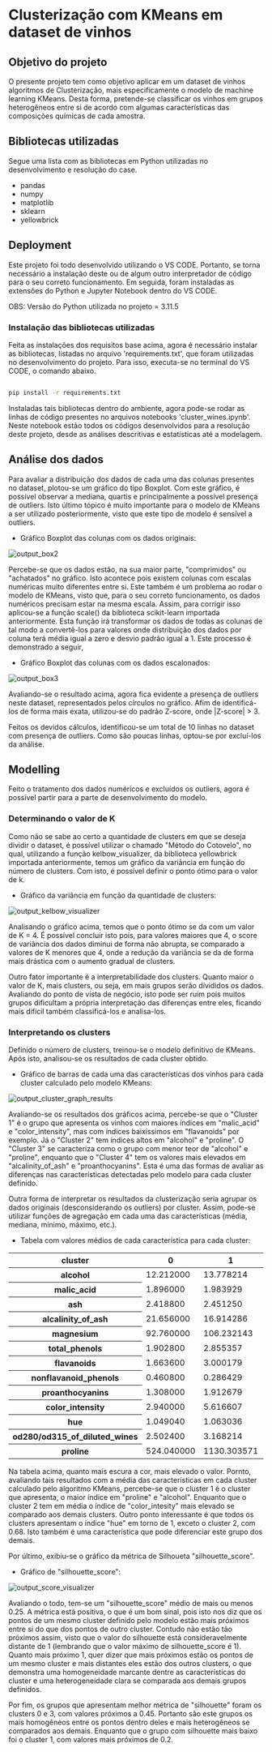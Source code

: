 # Clusterização com KMeans em dataset de vinhos

## Objetivo do projeto

O presente projeto tem como objetivo aplicar em um dataset de vinhos algoritmos de Clusterização, mais especificamente o modelo de machine learning KMeans. Desta forma, pretende-se classificar os vinhos em grupos heterogêneos entre si de acordo com algumas características das composições químicas de cada amostra.

## Bibliotecas utilizadas

Segue uma lista com as bibliotecas em Python utilizadas no desenvolvimento e resolução do case.

- pandas
- numpy
- matplotlib
- sklearn
- yellowbrick
  
## Deployment

Este projeto foi todo desenvolvido utilizando o VS CODE. Portanto, se torna necessário a instalação deste ou de algum outro interpretador de código para o seu correto funcionamento. Em seguida, foram instaladas as extensões do Python e Jupyter Notebook dentro do VS CODE.

OBS: Versão do Python utilizada no projeto = 3.11.5

### Instalação das bibliotecas utilizadas

Feita as instalações dos requisitos base acima, agora é necessário instalar as bibliotecas, listadas no arquivo 'requirements.txt', que foram utilizadas no desenvolvimento do projeto. Para isso, executa-se no terminal do VS CODE, o comando abaixo.

```bash

pip install -r requirements.txt

```
Instaladas tais bibliotecas dentro do ambiente, agora pode-se rodar as linhas de código presentes no arquivos notebooks 'cluster_wines.ipynb'. Neste notebook estão todos os códigos desenvolvidos para a resolução deste projeto, desde as análises descritivas e estatísticas até a modelagem.

## Análise dos dados

Para avaliar a distribuição dos dados de cada uma das colunas presentes no dataset, plotou-se um gráfico do tipo Boxplot. Com este gráfico, é possível observar a mediana, quartis e principalmente a possível presença de outliers. Isto último tópico é muito importante para o modelo de KMeans a ser utilizado posteriormente, visto que este tipo de modelo é sensível a outliers.

- Gráfico Boxplot das colunas com os dados originais:

![output_box2](graph_results/output_box2.png)

Percebe-se que os dados estão, na sua maior parte, "comprimidos" ou "achatados" no gráfico. Isto acontece pois existem colunas com escalas numéricas muito diferentes entre si. Este também é um problema ao rodar o modelo de KMeans, visto que, para o seu correto funcionamento, os dados numéricos precisam estar na mesma escala. Assim, para corrigir isso aplicou-se a função scale() da biblioteca scikit-learn importada anteriormente. Esta função irá transformar os dados de todas as colunas de tal modo a convertê-los para valores onde distribuição dos dados por coluna terá média igual a zero e desvio padrão igual a 1. Este processo é demonstrado a seguir,

- Gráfico Boxplot das colunas com os dados escalonados:

![output_box3](graph_results/output_box3.png)

Avaliando-se o resultado acima, agora fica evidente a presença de outliers neste dataset, representados pelos círculos no gráfico. Afim de identificá-los de forma mais exata, utilizou-se do padrão Z-score, onde |Z-score| > 3.

Feitos os devidos cálculos, identificou-se um total de 10 linhas no dataset com presença de outliers. Como são poucas linhas, optou-se por excluí-los da análise.

## Modelling

Feito o tratamento dos dados numéricos e excluídos os outliers, agora é possível partir para a parte de desenvolvimento do modelo.

### Determinando o valor de K

Como não se sabe ao certo a quantidade de clusters em que se deseja dividir o dataset, é possível utilizar o chamado "Método do Cotovelo", no qual, utilizando a função kelbow_visualizer, da biblioteca yellowbrick importada anteriormente, temos um gráfico da variância em função do número de clusters. Com isto, é possível definir o ponto ótimo para o valor de k.

- Gráfico da variância em função da quantidade de clusters:

![output_kelbow_visualizer](graph_results/output_kelbow_visualizer.png)

Analisando o gráfico acima, temos que o ponto ótimo se da com um valor de K = 4. É possível concluir isto pois, para valores maiores que 4, o score de variância dos dados diminui de forma não abrupta, se comparado a valores de K menores que 4, onde a redução da variância se da de forma mais drástica com o aumento gradual de clusters.

Outro fator importante é a interpretabilidade dos clusters. Quanto maior o valor de K, mais clusters, ou seja, em mais grupos serão divididos os dados. Avaliando do ponto de vista de negócio, isto pode ser ruim pois muitos grupos dificultam a própria interpretação das diferenças entre eles, ficando mais difícil também classificá-los e analisa-los.

### Interpretando os clusters

Definido o número de clusters, treinou-se o modelo definitivo de KMeans. Após isto, analisou-se os resultados de cada cluster obtido.

- Gráfico de barras de cada uma das características dos vinhos para cada cluster calculado pelo modelo KMeans:

![output_cluster_graph_results](graph_results/output_cluster_graph_results.png)

Avaliando-se os resultados dos gráficos acima, percebe-se que o "Cluster 1" é o grupo que apresenta os vinhos com maiores índices em "malic_acid" e "color_intensity", mas com índices baixíssimos em "flavanoids" por exemplo. Já o "Cluster 2" tem índices altos em "alcohol" e "proline". O "Cluster 3" se caracteriza como o grupo com menor teor de "alcohol" e "proline", enquanto que o "Cluster 4" tem os valores mais elevados em "alcalinity_of_ash" e "proanthocyanins". Esta é uma das formas de avaliar as diferenças nas características detectadas pelo modelo para cada cluster definido.

Outra forma de interpretar os resultados da clusterização seria agrupar os dados originais (desconsiderando os outliers) por cluster. Assim, pode-se utilizar funções de agregação em cada uma das características (média, mediana, mínimo, máximo, etc.).

- Tabela com valores médios de cada característica para cada cluster:

<table id="T_f4ff1">
  <thead>
    <tr>
      <th class="index_name level0" >cluster</th>
      <th id="T_f4ff1_level0_col0" class="col_heading level0 col0" >0</th>
      <th id="T_f4ff1_level0_col1" class="col_heading level0 col1" >1</th>
      <th id="T_f4ff1_level0_col2" class="col_heading level0 col2" >2</th>
      <th id="T_f4ff1_level0_col3" class="col_heading level0 col3" >3</th>
    </tr>
  </thead>
  <tbody>
    <tr>
      <th id="T_f4ff1_level0_row0" class="row_heading level0 row0" >alcohol</th>
      <td id="T_f4ff1_row0_col0" class="data row0 col0" >12.212000</td>
      <td id="T_f4ff1_row0_col1" class="data row0 col1" >13.778214</td>
      <td id="T_f4ff1_row0_col2" class="data row0 col2" >13.119592</td>
      <td id="T_f4ff1_row0_col3" class="data row0 col3" >12.364211</td>
    </tr>
    <tr>
      <th id="T_f4ff1_level0_row1" class="row_heading level0 row1" >malic_acid</th>
      <td id="T_f4ff1_row1_col0" class="data row1 col0" >1.896000</td>
      <td id="T_f4ff1_row1_col1" class="data row1 col1" >1.983929</td>
      <td id="T_f4ff1_row1_col2" class="data row1 col2" >3.380204</td>
      <td id="T_f4ff1_row1_col3" class="data row1 col3" >1.831316</td>
    </tr>
    <tr>
      <th id="T_f4ff1_level0_row2" class="row_heading level0 row2" >ash</th>
      <td id="T_f4ff1_row2_col0" class="data row2 col0" >2.418800</td>
      <td id="T_f4ff1_row2_col1" class="data row2 col1" >2.451250</td>
      <td id="T_f4ff1_row2_col2" class="data row2 col2" >2.420000</td>
      <td id="T_f4ff1_row2_col3" class="data row2 col3" >2.150263</td>
    </tr>
    <tr>
      <th id="T_f4ff1_level0_row3" class="row_heading level0 row3" >alcalinity_of_ash</th>
      <td id="T_f4ff1_row3_col0" class="data row3 col0" >21.656000</td>
      <td id="T_f4ff1_row3_col1" class="data row3 col1" >16.914286</td>
      <td id="T_f4ff1_row3_col2" class="data row3 col2" >21.255102</td>
      <td id="T_f4ff1_row3_col3" class="data row3 col3" >19.015789</td>
    </tr>
    <tr>
      <th id="T_f4ff1_level0_row4" class="row_heading level0 row4" >magnesium</th>
      <td id="T_f4ff1_row4_col0" class="data row4 col0" >92.760000</td>
      <td id="T_f4ff1_row4_col1" class="data row4 col1" >106.232143</td>
      <td id="T_f4ff1_row4_col2" class="data row4 col2" >98.653061</td>
      <td id="T_f4ff1_row4_col3" class="data row4 col3" >91.921053</td>
    </tr>
    <tr>
      <th id="T_f4ff1_level0_row5" class="row_heading level0 row5" >total_phenols</th>
      <td id="T_f4ff1_row5_col0" class="data row5 col0" >1.902800</td>
      <td id="T_f4ff1_row5_col1" class="data row5 col1" >2.855357</td>
      <td id="T_f4ff1_row5_col2" class="data row5 col2" >1.654286</td>
      <td id="T_f4ff1_row5_col3" class="data row5 col3" >2.460526</td>
    </tr>
    <tr>
      <th id="T_f4ff1_level0_row6" class="row_heading level0 row6" >flavanoids</th>
      <td id="T_f4ff1_row6_col0" class="data row6 col0" >1.663600</td>
      <td id="T_f4ff1_row6_col1" class="data row6 col1" >3.000179</td>
      <td id="T_f4ff1_row6_col2" class="data row6 col2" >0.796735</td>
      <td id="T_f4ff1_row6_col3" class="data row6 col3" >2.344474</td>
    </tr>
    <tr>
      <th id="T_f4ff1_level0_row7" class="row_heading level0 row7" >nonflavanoid_phenols</th>
      <td id="T_f4ff1_row7_col0" class="data row7 col0" >0.460800</td>
      <td id="T_f4ff1_row7_col1" class="data row7 col1" >0.286429</td>
      <td id="T_f4ff1_row7_col2" class="data row7 col2" >0.448776</td>
      <td id="T_f4ff1_row7_col3" class="data row7 col3" >0.299474</td>
    </tr>
    <tr>
      <th id="T_f4ff1_level0_row8" class="row_heading level0 row8" >proanthocyanins</th>
      <td id="T_f4ff1_row8_col0" class="data row8 col0" >1.308000</td>
      <td id="T_f4ff1_row8_col1" class="data row8 col1" >1.912679</td>
      <td id="T_f4ff1_row8_col2" class="data row8 col2" >1.124898</td>
      <td id="T_f4ff1_row8_col3" class="data row8 col3" >1.736842</td>
    </tr>
    <tr>
      <th id="T_f4ff1_level0_row9" class="row_heading level0 row9" >color_intensity</th>
      <td id="T_f4ff1_row9_col0" class="data row9 col0" >2.940000</td>
      <td id="T_f4ff1_row9_col1" class="data row9 col1" >5.616607</td>
      <td id="T_f4ff1_row9_col2" class="data row9 col2" >7.147347</td>
      <td id="T_f4ff1_row9_col3" class="data row9 col3" >3.193684</td>
    </tr>
    <tr>
      <th id="T_f4ff1_level0_row10" class="row_heading level0 row10" >hue</th>
      <td id="T_f4ff1_row10_col0" class="data row10 col0" >1.049040</td>
      <td id="T_f4ff1_row10_col1" class="data row10 col1" >1.063036</td>
      <td id="T_f4ff1_row10_col2" class="data row10 col2" >0.688571</td>
      <td id="T_f4ff1_row10_col3" class="data row10 col3" >1.060789</td>
    </tr>
    <tr>
      <th id="T_f4ff1_level0_row11" class="row_heading level0 row11" >od280/od315_of_diluted_wines</th>
      <td id="T_f4ff1_row11_col0" class="data row11 col0" >2.502400</td>
      <td id="T_f4ff1_row11_col1" class="data row11 col1" >3.168214</td>
      <td id="T_f4ff1_row11_col2" class="data row11 col2" >1.693469</td>
      <td id="T_f4ff1_row11_col3" class="data row11 col3" >2.980789</td>
    </tr>
    <tr>
      <th id="T_f4ff1_level0_row12" class="row_heading level0 row12" >proline</th>
      <td id="T_f4ff1_row12_col0" class="data row12 col0" >524.040000</td>
      <td id="T_f4ff1_row12_col1" class="data row12 col1" >1130.303571</td>
      <td id="T_f4ff1_row12_col2" class="data row12 col2" >621.673469</td>
      <td id="T_f4ff1_row12_col3" class="data row12 col3" >516.394737</td>
    </tr>
  </tbody>
</table>

Na tabela acima, quanto mais escura a cor, mais elevado o valor. Pornto, avaliando tais resultados com a média das características em cada cluster calculado pelo algoritmo KMeans, percebe-se que o cluster 1 é o cluster que apresenta,  o maior índice em "proline" e "alcohol". Enquanto que o cluster 2 tem em média o índice de "color_intesity" mais elevado se comparado aos demais clusters. Outro ponto interessante é que todos os clusters apresentam o índice "hue" em torno de 1, exceto o cluster 2, com 0.68. Isto também é uma característica que pode diferenciar este grupo dos demais.

Por último, exibiu-se o gráfico da métrica de Silhoueta "silhouette_score".

- Gráfico de "silhouette_score":

![output_score_visualizer](graph_results/output_silhouette_score_visualizer.png)

Avaliando o todo, tem-se um "silhouette_score" médio de mais ou menos 0.25. A métrica está positiva, o que é um bom sinal, pois isto nos diz que os pontos de um mesmo cluster definido pelo modelo estão mais próximos entre si do que dos pontos de outro cluster. Contudo não estão tão próximos assim, visto que o valor do silhouette está consideravelmente distante de 1 (lembrando que o valor máximo de silhouette_score é 1). Quanto mais próximo 1, quer dizer que mais próximos estão os pontos de um mesmo cluster e mais distantes eles estão dos outros clusters, o que demonstra uma homogeneidade marcante dentre as características do cluster e uma heterogeneidade clara se comparada aos demais grupos definidos.

Por fim, os grupos que apresentam melhor métrica de "silhouette" foram os clusters 0 e 3, com valores próximos a 0.45. Portanto são este grupos os mais homogêneos entre os pontos dentro deles e mais heterogêneos se comparados aos demais. Enquanto que o grupo com silhouette mais baixo foi o cluster 1, com valores mais próximos de 0.2.
